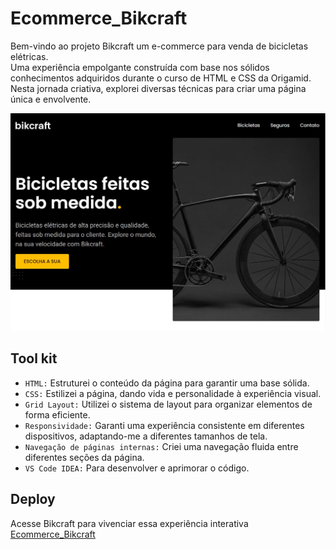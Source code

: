 # Ecommerce_Bikcraft

Bem-vindo ao projeto Bikcraft um e-commerce para venda de bicicletas elétricas. </br> 
Uma experiência empolgante construída com base nos sólidos conhecimentos adquiridos durante o curso de HTML e CSS da Origamid. </br>
Nesta jornada criativa, explorei diversas técnicas para criar uma página única e envolvente.

![pagina_final_bikcraft](img/fotos/pagina_final_bikcraft.jpg)

## Tool kit
 
- ``HTML:``  Estruturei o conteúdo da página para garantir uma base sólida.
- ``CSS:`` Estilizei a página, dando vida e personalidade à experiência visual.
- ``Grid Layout:`` Utilizei o sistema de layout para organizar elementos de forma eficiente.
- ``Responsividade:`` Garanti uma experiência consistente em diferentes dispositivos, adaptando-me a diferentes tamanhos de tela.
- ``Navegação de páginas internas:`` Criei uma navegação fluida entre diferentes seções da página.
- ``VS Code IDEA:`` Para desenvolver e aprimorar o código.

## Deploy
Acesse Bikcraft para vivenciar essa experiência interativa [Ecommerce_Bikcraft](https://caoliveira88.github.io/Ecomerce_bikcraft/)


